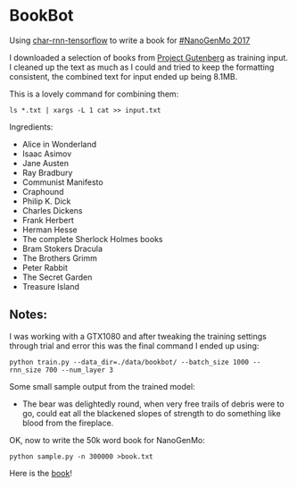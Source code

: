 # BookBot
Using [char-rnn-tensorflow](https://github.com/sherjilozair/char-rnn-tensorflow) to write a book for [#NanoGenMo 2017](https://github.com/NaNoGenMo/2017)

I downloaded a selection of books from [Project Gutenberg](https://www.gutenberg.org/) as training input. I cleaned up the text as much as I could and tried to keep the formatting consistent, the combined text for input ended up being 8.1MB.
 
This is a lovely command for combining them:

`ls *.txt | xargs -L 1 cat >> input.txt`
 
Ingredients:
- Alice in Wonderland
- Isaac Asimov
- Jane Austen
- Ray Bradbury
- Communist Manifesto
- Craphound
- Philip K. Dick
- Charles Dickens
- Frank Herbert
- Herman Hesse
- The complete Sherlock Holmes books
- Bram Stokers Dracula
- The Brothers Grimm
- Peter Rabbit
- The Secret Garden
- Treasure Island

## Notes:

I was working with a GTX1080 and after tweaking the training settings through trial and error this was the final command I ended up using:

`python train.py --data_dir=./data/bookbot/ --batch_size 1000 --rnn_size 700 --num_layer 3`

Some small sample output from the trained model:
- The bear was delightedly round, when very free trails of debris were to go, could eat all the blackened slopes of strength to do something like blood from the fireplace.

OK, now to write the 50k word book for NanoGenMo:

`python sample.py -n 300000 >book.txt`

Here is the [book](https://github.com/vgan/BookBot/blob/master/book.txt)!
